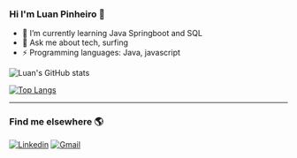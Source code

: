 ### Hi I'm Luan Pinheiro 👋

- 🌱 I’m currently learning Java Springboot and SQL
- 💬 Ask me about tech, surfing
- ⚡ Programming languages: Java, javascript

![Luan's GitHub stats](https://github-readme-stats.vercel.app/api?username=lluanps&show_icons=true&theme=radical)

[![Top Langs](https://github-readme-stats.vercel.app/api/top-langs/?username=lluanps&layout=compact)](https://github.com/lluanps/github-readme-stats)

<hr>

### Find me elsewhere 🌎

[![Linkedin](https://img.shields.io/badge/LinkedIn-0077B5?style=for-the-badge&logo=linkedin&logoColor=white
)](https://www.linkedin.com/in/lluanps/)
[![Gmail](https://img.shields.io/badge/Gmail-D14836?style=for-the-badge&logo=gmail&logoColor=white
)](lluanps@gmail.com)



<!--
**lluanps/lluanps** is a ✨ _special_ ✨ repository because its `README.md` (this file) appears on your GitHub profile.

Here are some ideas to get you started:

- 🔭 I’m currently working on ...
- 🌱 I’m currently learning ...
- 👯 I’m looking to collaborate on ...
- 🤔 I’m looking for help with ...
- 💬 Ask me about ...
- 📫 How to reach me: ...
- 😄 Pronouns: ...
- ⚡ Fun fact: ...
-->
